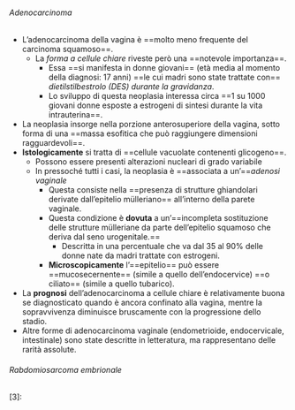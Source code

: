 ###### Adenocarcinoma
- L’adenocarcinoma della vagina è ==molto meno frequente del carcinoma squamoso==.
	- La *forma a cellule chiare* riveste però una ==notevole importanza==.
		- Essa ==si manifesta in donne giovani== (età media al momento della diagnosi: 17 anni) ==le cui madri sono state trattate con== *dietilstilbestrolo (DES) durante la gravidanza*.
		- Lo sviluppo di questa neoplasia interessa circa ==1 su 1000 giovani donne esposte a estrogeni di sintesi durante la vita intrauterina==. 
- La neoplasia insorge nella porzione anterosuperiore della vagina, sotto forma di una ==massa esofitica che può raggiungere dimensioni ragguardevoli==.
- **Istologicamente** si tratta di ==cellule vacuolate contenenti glicogeno==.
	- Possono essere presenti alterazioni nucleari di grado variabile
	- In pressoché tutti i casi, la neoplasia è ==associata a un’==*adenosi vaginale*
		- Questa consiste nella ==presenza di strutture ghiandolari derivate dall’epitelio mülleriano== all’interno della parete vaginale.
		- Questa condizione è **dovuta** a un’==incompleta sostituzione delle strutture mülleriane da parte dell’epitelio squamoso che deriva dal seno urogenitale.== 
			- Descritta in una percentuale che va dal 35 al 90% delle donne nate da madri trattate con estrogeni.
		- **Microscopicamente** l’==epitelio== può essere ==mucosecernente== (simile a quello dell’endocervice) ==o ciliato== (simile a quello tubarico).
- La **prognosi** dell’adenocarcinoma a cellule chiare è relativamente buona se diagnosticato quando è ancora confinato alla vagina, mentre la sopravvivenza diminuisce bruscamente con la progressione dello stadio.
- Altre forme di adenocarcinoma vaginale (endometrioide, endocervicale, intestinale) sono state descritte in letteratura, ma rappresentano delle rarità assolute.
###### Rabdomiosarcoma embrionale


[3]: 